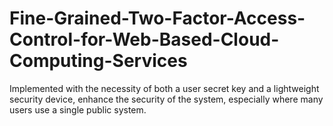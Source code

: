 # Fine-Grained-Two-Factor-Access-Control-for-Web-Based-Cloud-Computing-Services
Implemented with the necessity of both a user secret key and a lightweight security device, enhance the security of the system, especially where many users use a single public system.
